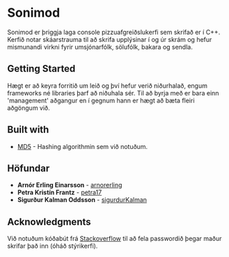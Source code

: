 # Sonimod

Sonimod er þriggja laga console pizzuafgreiðslukerfi sem skrifað er í C++. Kerfið notar skáarstrauma til að skrifa upplýsinar í og úr skrám og hefur mismunandi virkni fyrir umsjónarfólk, sölufólk, bakara og sendla.

## Getting Started

Hægt er að keyra forritið um leið og því hefur verið niðurhalað, engum frameworks né libraries þarf að niðuhala sér. Til að byrja með er bara einn 'management' aðgangur en í gegnum hann er hægt að bæta fleiri aðgöngum við.

## Built with

* [MD5](https://bobobobo.wordpress.com/2010/10/17/md5-c-implementation/) - Hashing algorithmin sem við notuðum.

## Höfundar

* **Arnór Erling Einarsson** - [arnorerling](https://github.com/arnorerling)
* **Petra Kristín Frantz** - [petra17](https://github.com/petra17)
* **Sigurður Kalman Oddsson** - [sigurdurKalman](https://github.com/sigurdurKalman)

## Acknowledgments

Við notuðum kóðabút frá [Stackoverflow](https://stackoverflow.com/a/1455007) til að fela passwordið þegar maður skrifar það inn (óháð stýrikerfi).
